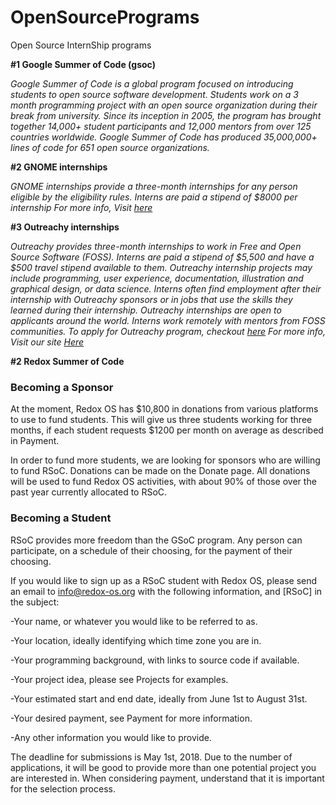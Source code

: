 # OpenSourcePrograms
Open Source InternShip programs


**#1 Google Summer of Code (gsoc)**

*Google Summer of Code is a global program focused on introducing students to open source software development. Students work on a 3 month programming project with an open source organization during their break from university.
Since its inception in 2005, the program has brought together 14,000+ student participants and 12,000 mentors from over 125 countries worldwide. Google Summer of Code has produced 35,000,000+ lines of code for 651 open source organizations.*

**#2 GNOME internships**

*GNOME internships provide a three-month internships for any person eligible by the eligibility rules. Interns are paid a stipend of $8000 per internship*
*For more info, Visit [here](https://wiki.gnome.org/Internships)*

**#3 Outreachy internships**

*Outreachy provides three-month internships to work in Free and Open Source Software (FOSS). Interns are paid a stipend of $5,500 and have a $500 travel stipend available to them. Outreachy internship projects may include programming, user experience, documentation, illustration and graphical design, or data science. Interns often find employment after their internship with Outreachy sponsors or in jobs that use the skills they learned during their internship.*
*Outreachy internships are open to applicants around the world. Interns work remotely with mentors from FOSS communities.*
*To apply for Outreachy program, checkout [here](https://www.outreachy.org/apply/)*
*For more info, Visit our site [Here](https://www.outreachy.org/)*

**#2 Redox Summer of Code**

<h3>Becoming a Sponsor</h3>
At the moment, Redox OS has $10,800 in donations from various platforms to use to fund students. This will give us three students working for three months, if each student requests $1200 per month on average as described in Payment.

In order to fund more students, we are looking for sponsors who are willing to fund RSoC. Donations can be made on the Donate page. All donations will be used to fund Redox OS activities, with about 90% of those over the past year currently allocated to RSoC.
<h3>Becoming a Student </h3>
RSoC provides more freedom than the GSoC program. Any person can participate, on a schedule of their choosing, for the payment of their choosing.

If you would like to sign up as a RSoC student with Redox OS, please send an email to info@redox-os.org with the following information, and [RSoC] in the subject:

  -Your name, or whatever you would like to be referred to as.

  -Your location, ideally identifying which time zone you are in.

  -Your programming background, with links to source code if available.

  -Your project idea, please see Projects for examples.

  -Your estimated start and end date, ideally from June 1st to August 31st.

  -Your desired payment, see Payment for more information.

  -Any other information you would like to provide.

The deadline for submissions is May 1st, 2018. Due to the number of applications, it will be good to provide more than one potential project you are interested in. When considering payment, understand that it is important for the selection process.

